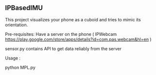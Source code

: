 IPBasedIMU
----------

This project visualizes your phone as a cuboid and tries to mimic its orientation. 

Pre-requisites:
  Have a server on the phone ( IPWebcam https://play.google.com/store/apps/details?id=com.pas.webcam&hl=en )
  
  sensor.py contains API to get data reliably from the server
  

Usage :

python MPL.py <http address>
